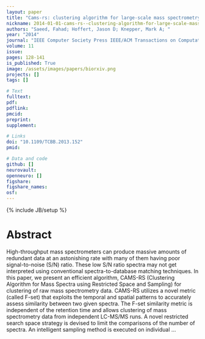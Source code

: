 ```yaml
---
layout: paper
title: "Cams-rs: clustering algorithm for large-scale mass spectrometry data using restricted search space and intelligent random sampling"
nickname: 2014-01-01-cams-rs--clustering-algorithm-for-large-scale-mass-spectrometry-data-using-restricted-search-space-and-intelligent-random-sampling
authors: "Saeed, Fahad; Hoffert, Jason D; Knepper, Mark A; "
year: "2014"
journal: "IEEE Computer Society Press IEEE/ACM Transactions on Computational Biology and Bioinformatics (TCBB)"
volume: 11
issue:
pages: 128-141
is_published: True
image: /assets/images/papers/biorxiv.png
projects: []
tags: []

# Text
fulltext:
pdf:
pdflink:
pmcid:
preprint: 
supplement:

# Links
doi: "10.1109/TCBB.2013.152"
pmid:

# Data and code
github: []
neurovault:
openneuro: []
figshare:
figshare_names:
osf:
---
```

{% include JB/setup %}

# Abstract

High-throughput mass spectrometers can produce massive amounts of redundant data at an astonishing rate with many of them having poor signal-to-noise (S/N) ratio. These low S/N ratio spectra may not get interpreted using conventional spectra-to-database matching techniques. In this paper, we present an efficient algorithm, CAMS-RS (Clustering Algorithm for Mass Spectra using Restricted Space and Sampling) for clustering of raw mass spectrometry data. CAMS-RS utilizes a novel metric (called F-set) that exploits the temporal and spatial patterns to accurately assess similarity between two given spectra. The F-set similarity metric is independent of the retention time and allows clustering of mass spectrometry data from independent LC-MS/MS runs. A novel restricted search space strategy is devised to limit the comparisons of the number of spectra. An intelligent sampling method is executed on individual …
